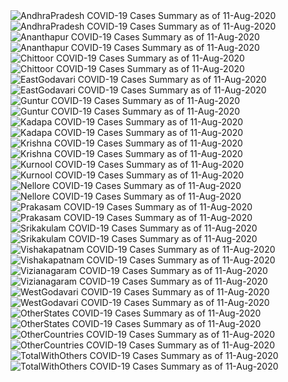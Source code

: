 <img src="https://deepuhub.github.io/COVID-19/GraphsGenerated/11-Aug-2020/AndhraPradesh_11-Aug-2020.jpg" alt="AndhraPradesh COVID-19 Cases Summary as of 11-Aug-2020">
<br>
<img src="https://deepuhub.github.io/COVID-19/GraphsGenerated/11-Aug-2020/Last24Hrs_AndhraPradesh_11-Aug-2020.jpg" alt="AndhraPradesh COVID-19 Cases Summary as of 11-Aug-2020">
<br>
<img src="https://deepuhub.github.io/COVID-19/GraphsGenerated/11-Aug-2020/Ananthapur_11-Aug-2020.jpg" alt="Ananthapur COVID-19 Cases Summary as of 11-Aug-2020">
<br>
<img src="https://deepuhub.github.io/COVID-19/GraphsGenerated/11-Aug-2020/Last24Hrs_Ananthapur_11-Aug-2020.jpg" alt="Ananthapur COVID-19 Cases Summary as of 11-Aug-2020">
<br>
<img src="https://deepuhub.github.io/COVID-19/GraphsGenerated/11-Aug-2020/Chittoor_11-Aug-2020.jpg" alt="Chittoor COVID-19 Cases Summary as of 11-Aug-2020">
<br>
<img src="https://deepuhub.github.io/COVID-19/GraphsGenerated/11-Aug-2020/Last24Hrs_Chittoor_11-Aug-2020.jpg" alt="Chittoor COVID-19 Cases Summary as of 11-Aug-2020">
<br>
<img src="https://deepuhub.github.io/COVID-19/GraphsGenerated/11-Aug-2020/EastGodavari_11-Aug-2020.jpg" alt="EastGodavari COVID-19 Cases Summary as of 11-Aug-2020">
<br>
<img src="https://deepuhub.github.io/COVID-19/GraphsGenerated/11-Aug-2020/Last24Hrs_EastGodavari_11-Aug-2020.jpg" alt="EastGodavari COVID-19 Cases Summary as of 11-Aug-2020">
<br>
<img src="https://deepuhub.github.io/COVID-19/GraphsGenerated/11-Aug-2020/Guntur_11-Aug-2020.jpg" alt="Guntur COVID-19 Cases Summary as of 11-Aug-2020">
<br>
<img src="https://deepuhub.github.io/COVID-19/GraphsGenerated/11-Aug-2020/Last24Hrs_Guntur_11-Aug-2020.jpg" alt="Guntur COVID-19 Cases Summary as of 11-Aug-2020">
<br>
<img src="https://deepuhub.github.io/COVID-19/GraphsGenerated/11-Aug-2020/Kadapa_11-Aug-2020.jpg" alt="Kadapa COVID-19 Cases Summary as of 11-Aug-2020">
<br>
<img src="https://deepuhub.github.io/COVID-19/GraphsGenerated/11-Aug-2020/Last24Hrs_Kadapa_11-Aug-2020.jpg" alt="Kadapa COVID-19 Cases Summary as of 11-Aug-2020">
<br>
<img src="https://deepuhub.github.io/COVID-19/GraphsGenerated/11-Aug-2020/Krishna_11-Aug-2020.jpg" alt="Krishna COVID-19 Cases Summary as of 11-Aug-2020">
<br>
<img src="https://deepuhub.github.io/COVID-19/GraphsGenerated/11-Aug-2020/Last24Hrs_Krishna_11-Aug-2020.jpg" alt="Krishna COVID-19 Cases Summary as of 11-Aug-2020">
<br>
<img src="https://deepuhub.github.io/COVID-19/GraphsGenerated/11-Aug-2020/Kurnool_11-Aug-2020.jpg" alt="Kurnool COVID-19 Cases Summary as of 11-Aug-2020">
<br>
<img src="https://deepuhub.github.io/COVID-19/GraphsGenerated/11-Aug-2020/Last24Hrs_Kurnool_11-Aug-2020.jpg" alt="Kurnool COVID-19 Cases Summary as of 11-Aug-2020">
<br>
<img src="https://deepuhub.github.io/COVID-19/GraphsGenerated/11-Aug-2020/Nellore_11-Aug-2020.jpg" alt="Nellore COVID-19 Cases Summary as of 11-Aug-2020">
<br>
<img src="https://deepuhub.github.io/COVID-19/GraphsGenerated/11-Aug-2020/Last24Hrs_Nellore_11-Aug-2020.jpg" alt="Nellore COVID-19 Cases Summary as of 11-Aug-2020">
<br>
<img src="https://deepuhub.github.io/COVID-19/GraphsGenerated/11-Aug-2020/Prakasam_11-Aug-2020.jpg" alt="Prakasam COVID-19 Cases Summary as of 11-Aug-2020">
<br>
<img src="https://deepuhub.github.io/COVID-19/GraphsGenerated/11-Aug-2020/Last24Hrs_Prakasam_11-Aug-2020.jpg" alt="Prakasam COVID-19 Cases Summary as of 11-Aug-2020">
<br>
<img src="https://deepuhub.github.io/COVID-19/GraphsGenerated/11-Aug-2020/Srikakulam_11-Aug-2020.jpg" alt="Srikakulam COVID-19 Cases Summary as of 11-Aug-2020">
<br>
<img src="https://deepuhub.github.io/COVID-19/GraphsGenerated/11-Aug-2020/Last24Hrs_Srikakulam_11-Aug-2020.jpg" alt="Srikakulam COVID-19 Cases Summary as of 11-Aug-2020">
<br>
<img src="https://deepuhub.github.io/COVID-19/GraphsGenerated/11-Aug-2020/Vishakapatnam_11-Aug-2020.jpg" alt="Vishakapatnam COVID-19 Cases Summary as of 11-Aug-2020">
<br>
<img src="https://deepuhub.github.io/COVID-19/GraphsGenerated/11-Aug-2020/Last24Hrs_Vishakapatnam_11-Aug-2020.jpg" alt="Vishakapatnam COVID-19 Cases Summary as of 11-Aug-2020">
<br>
<img src="https://deepuhub.github.io/COVID-19/GraphsGenerated/11-Aug-2020/Vizianagaram_11-Aug-2020.jpg" alt="Vizianagaram COVID-19 Cases Summary as of 11-Aug-2020">
<br>
<img src="https://deepuhub.github.io/COVID-19/GraphsGenerated/11-Aug-2020/Last24Hrs_Vizianagaram_11-Aug-2020.jpg" alt="Vizianagaram COVID-19 Cases Summary as of 11-Aug-2020">
<br>
<img src="https://deepuhub.github.io/COVID-19/GraphsGenerated/11-Aug-2020/WestGodavari_11-Aug-2020.jpg" alt="WestGodavari COVID-19 Cases Summary as of 11-Aug-2020">
<br>
<img src="https://deepuhub.github.io/COVID-19/GraphsGenerated/11-Aug-2020/Last24Hrs_WestGodavari_11-Aug-2020.jpg" alt="WestGodavari COVID-19 Cases Summary as of 11-Aug-2020">
<br>
<img src="https://deepuhub.github.io/COVID-19/GraphsGenerated/11-Aug-2020/OtherStates_11-Aug-2020.jpg" alt="OtherStates COVID-19 Cases Summary as of 11-Aug-2020">
<br>
<img src="https://deepuhub.github.io/COVID-19/GraphsGenerated/11-Aug-2020/Last24Hrs_OtherStates_11-Aug-2020.jpg" alt="OtherStates COVID-19 Cases Summary as of 11-Aug-2020">
<br>
<img src="https://deepuhub.github.io/COVID-19/GraphsGenerated/11-Aug-2020/OtherCountries_11-Aug-2020.jpg" alt="OtherCountries COVID-19 Cases Summary as of 11-Aug-2020">
<br>
<img src="https://deepuhub.github.io/COVID-19/GraphsGenerated/11-Aug-2020/Last24Hrs_OtherCountries_11-Aug-2020.jpg" alt="OtherCountries COVID-19 Cases Summary as of 11-Aug-2020">
<br>
<img src="https://deepuhub.github.io/COVID-19/GraphsGenerated/11-Aug-2020/TotalWithOthers_11-Aug-2020.jpg" alt="TotalWithOthers COVID-19 Cases Summary as of 11-Aug-2020">
<br>
<img src="https://deepuhub.github.io/COVID-19/GraphsGenerated/11-Aug-2020/Last24Hrs_TotalWithOthers_11-Aug-2020.jpg" alt="TotalWithOthers COVID-19 Cases Summary as of 11-Aug-2020">
<br>